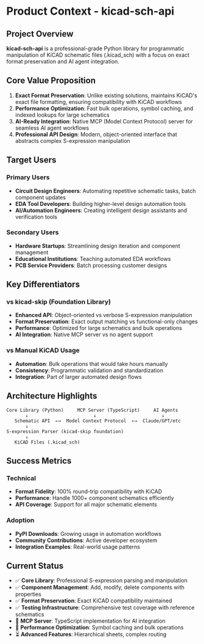 # Product Context - kicad-sch-api

## Project Overview

**kicad-sch-api** is a professional-grade Python library for programmatic manipulation of KiCAD schematic files (.kicad_sch) with a focus on exact format preservation and AI agent integration.

## Core Value Proposition

1. **Exact Format Preservation**: Unlike existing solutions, maintains KiCAD's exact file formatting, ensuring compatibility with KiCAD workflows
2. **Performance Optimization**: Fast bulk operations, symbol caching, and indexed lookups for large schematics  
3. **AI-Ready Integration**: Native MCP (Model Context Protocol) server for seamless AI agent workflows
4. **Professional API Design**: Modern, object-oriented interface that abstracts complex S-expression manipulation

## Target Users

### Primary Users
- **Circuit Design Engineers**: Automating repetitive schematic tasks, batch component updates
- **EDA Tool Developers**: Building higher-level design automation tools
- **AI/Automation Engineers**: Creating intelligent design assistants and verification tools

### Secondary Users  
- **Hardware Startups**: Streamlining design iteration and component management
- **Educational Institutions**: Teaching automated EDA workflows
- **PCB Service Providers**: Batch processing customer designs

## Key Differentiators

### vs kicad-skip (Foundation Library)
- **Enhanced API**: Object-oriented vs verbose S-expression manipulation
- **Format Preservation**: Exact output matching vs functional-only changes
- **Performance**: Optimized for large schematics and bulk operations
- **AI Integration**: Native MCP server vs no agent support

### vs Manual KiCAD Usage
- **Automation**: Bulk operations that would take hours manually
- **Consistency**: Programmatic validation and standardization
- **Integration**: Part of larger automated design flows

## Architecture Highlights

```
Core Library (Python)     MCP Server (TypeScript)     AI Agents
       ↓                        ↓                        ↓
   Schematic API  ←→  Model Context Protocol  ←→  Claude/GPT/etc
       ↓
S-expression Parser (kicad-skip foundation)
       ↓  
   KiCAD Files (.kicad_sch)
```

## Success Metrics

### Technical
- **Format Fidelity**: 100% round-trip compatibility with KiCAD
- **Performance**: Handle 1000+ component schematics efficiently
- **API Coverage**: Support for all major schematic elements

### Adoption
- **PyPI Downloads**: Growing usage in automation workflows
- **Community Contributions**: Active developer ecosystem
- **Integration Examples**: Real-world usage patterns

## Current Status

- ✅ **Core Library**: Professional S-expression parsing and manipulation
- ✅ **Component Management**: Add, modify, delete components with properties
- ✅ **Format Preservation**: Exact KiCAD compatibility maintained
- ✅ **Testing Infrastructure**: Comprehensive test coverage with reference schematics
- 🚧 **MCP Server**: TypeScript implementation for AI integration
- 🚧 **Performance Optimization**: Symbol caching and bulk operations
- ⏳ **Advanced Features**: Hierarchical sheets, complex routing